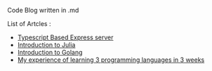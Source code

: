 Code Blog written in .md

List of Artcles : 

- [Typescript Based Express server](./blogs/type-server.md)
- [Introduction to Julia](./blogs/intro-julia.md)
- [Introduction to Golang](./blogs/go-golang.md)
- [My experience of learning 3 programming languages in 3 weeks]()